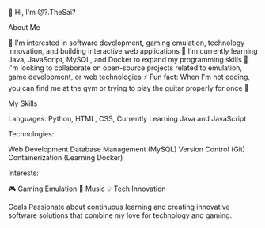 👋 Hi, I'm @?.TheSai?

About Me

👀 I'm interested in software development, gaming emulation, technology innovation, and building interactive web applications
🌱 I'm currently learning Java, JavaScript, MySQL, and Docker to expand my programming skills
💞️ I'm looking to collaborate on open-source projects related to emulation, game development, or web technologies
⚡ Fun fact: When I'm not coding, you can find me at the gym or trying to play the guitar properly for once 🤣

My Skills

Languages: Python, HTML, CSS, Currently Learning Java and JavaScript

Technologies:

Web Development
Database Management (MySQL)
Version Control (Git)
Containerization (Learning Docker)


Interests: 

🎮 Gaming Emulation
🎵 Music
💡 Tech Innovation

Goals
Passionate about continuous learning and creating innovative software solutions that combine my love for technology and gaming.
<!---
SaMoAr/SaMoAr is a ✨ special ✨ repository because its `README.md` (this file) appears on your GitHub profile.
You can click the Preview link to take a look at your changes.
--->
